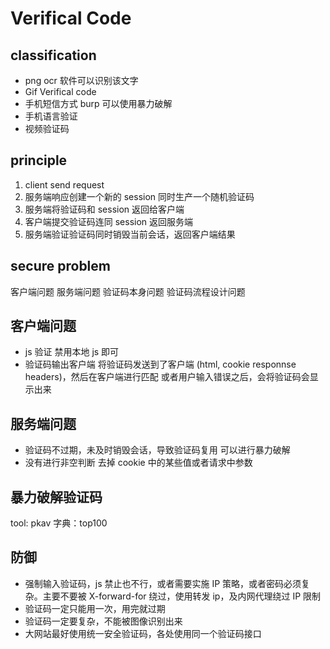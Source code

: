 # Verifical Code

## classification
- png
	ocr 软件可以识别该文字
- Gif Verifical code
- 手机短信方式
	burp 可以使用暴力破解
- 手机语言验证
- 视频验证码

## principle
1. client send request
2. 服务端响应创建一个新的 session 同时生产一个随机验证码
3. 服务端将验证码和 session 返回给客户端
4. 客户端提交验证码连同 session 返回服务端
5. 服务端验证验证码同时销毁当前会话，返回客户端结果

## secure problem
客户端问题
服务端问题
验证码本身问题
验证码流程设计问题

## 客户端问题
- js 验证
	禁用本地 js 即可
- 验证码输出客户端
	将验证码发送到了客户端 (html, cookie responnse headers)，然后在客户端进行匹配
	或者用户输入错误之后，会将验证码会显示出来

## 服务端问题
- 验证码不过期，未及时销毁会话，导致验证码复用
	可以进行暴力破解
- 没有进行非空判断
	去掉 cookie 中的某些值或者请求中参数

## 暴力破解验证码
tool: pkav
字典：top100


## 防御
- 强制输入验证码，js 禁止也不行，或者需要实施 IP 策略，或者密码必须复杂。主要不要被 X-forward-for 绕过，使用转发 ip，及内网代理绕过 IP 限制
- 验证码一定只能用一次，用完就过期
- 验证码一定要复杂，不能被图像识别出来
- 大网站最好使用统一安全验证码，各处使用同一个验证码接口
